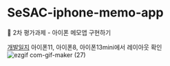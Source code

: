 # SeSAC-iphone-memo-app
🌱 2차 평가과제 - 아이폰 메모앱 구현하기

<a href="https://potent-justice-4a9.notion.site/99d1561a7c23465980e7ee61af298cc1">개발일지</a>
아이폰11, 아이폰8, 아이폰13mini에서 레이아웃 확인
![ezgif com-gif-maker (27)](https://user-images.githubusercontent.com/50474006/188318943-57299934-dd22-45b4-b041-f297e5d2cc79.gif)
